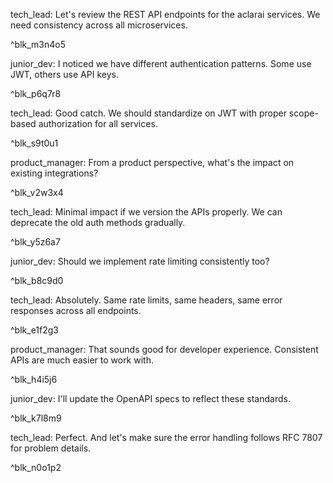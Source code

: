 <!-- aclarai:title=API Design Review -->
<!-- aclarai:created_at=2023-12-22T16:45:00Z -->
<!-- aclarai:participants=["tech_lead", "junior_dev", "product_manager"] -->
<!-- aclarai:message_count=10 -->
<!-- aclarai:plugin_metadata={"source_format": "fallback_llm", "original_format": "Custom_XYZ_v2.1", "session_id": "sess_789xyz", "duration": "5m30s"} -->

tech_lead: Let's review the REST API endpoints for the aclarai services. We need consistency across all microservices.
<!-- aclarai:id=blk_m3n4o5 ver=1 -->
^blk_m3n4o5

junior_dev: I noticed we have different authentication patterns. Some use JWT, others use API keys.
<!-- aclarai:id=blk_p6q7r8 ver=1 -->
^blk_p6q7r8

tech_lead: Good catch. We should standardize on JWT with proper scope-based authorization for all services.
<!-- aclarai:id=blk_s9t0u1 ver=1 -->
^blk_s9t0u1

product_manager: From a product perspective, what's the impact on existing integrations?
<!-- aclarai:id=blk_v2w3x4 ver=1 -->
^blk_v2w3x4

tech_lead: Minimal impact if we version the APIs properly. We can deprecate the old auth methods gradually.
<!-- aclarai:id=blk_y5z6a7 ver=1 -->
^blk_y5z6a7

junior_dev: Should we implement rate limiting consistently too?
<!-- aclarai:id=blk_b8c9d0 ver=1 -->
^blk_b8c9d0

tech_lead: Absolutely. Same rate limits, same headers, same error responses across all endpoints.
<!-- aclarai:id=blk_e1f2g3 ver=1 -->
^blk_e1f2g3

product_manager: That sounds good for developer experience. Consistent APIs are much easier to work with.
<!-- aclarai:id=blk_h4i5j6 ver=1 -->
^blk_h4i5j6

junior_dev: I'll update the OpenAPI specs to reflect these standards.
<!-- aclarai:id=blk_k7l8m9 ver=1 -->
^blk_k7l8m9

tech_lead: Perfect. And let's make sure the error handling follows RFC 7807 for problem details.
<!-- aclarai:id=blk_n0o1p2 ver=1 -->
^blk_n0o1p2
<!-- aclarai:entailed_score=0.86 -->
<!-- aclarai:coverage_score=0.79 -->
<!-- aclarai:decontextualization_score=0.83 -->